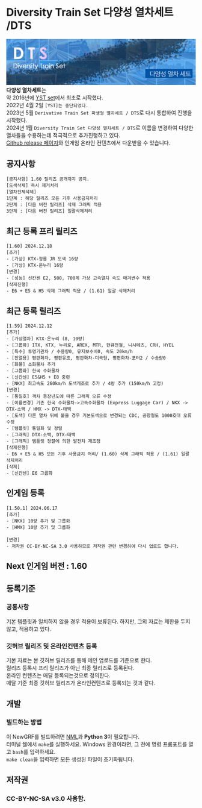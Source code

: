 # Diversity Train Set 다양성 열차세트 /DTS
![DTS_board](https://github.com/DTS-NewGRF/DTS/blob/minengallery/docs/DTS_board.png)
**다양성 열차세트**는 <br>
약 2016년에 [YST set](https://github.com/evepoi/YST)에서 최초로 시작했다.<br>
2022년 4월 2일 `[YST]는 중단되었다.`<br>
2023년 5월 `Derivative Train Set 파생형 열차세트 / DTS`로 다시 통합하여 진행을 시작했다.<br>
2024년 1월 `Diversity Train Set 다양성 열차세트 / DTS`로 이름을 변경하여 다양한 열차들을 수용하는데 적극적으로 추가진행하고 있다.<br>
[Github release 페이지](https://github.com/DTS-NewGRF/DTS/releases)와 인게임 온라인 컨텐츠에서 다운받을 수 있습니다.<br>

## 공지사항
```
[공지사항] 1.60 릴리즈 공개까지 공지.
[도색삭제] 즉시 제거처리
[열차전체삭제]
1단계 : 해당 릴리즈 모든 기후 사용금지처리
2단계 : [다음 버전 릴리즈] 삭제 그래픽 적용
3단계 : [다음 버전 릴리즈] 일괄삭제처리
```
## 최근 등록 프리 릴리즈
```
[1.60] 2024.12.18
[추가]
- [가상] KTX-청룡 JR 도색 16량
- [가상] KTX-온누리 16량
[변경]
- [성능] 신칸센 E2, 500, 700계 가상 고속열차 속도 매겨변수 적용
[삭제진행]
- E6 + E5 & H5 삭제 그래픽 적용 / (1.61) 일괄 삭제처리
```

## 최근 등록 릴리즈
```
[1.59] 2024.12.12
[추가]
- [가상열차] KTX-온누리 (8, 10량)
- [그룹화] ITX, KTX, 누리로, AREX, MTR, 한큐전철, 니시테츠, CRH, HYEL
- [특수] 투명기관차 / 수용량0, 유지보수비0, 속도 20km/h
- [진열용] 평판화차, 평판유조, 평판화차-미국형, 평편화차-포터2 / 수송량0
- [화물] 소화물차 추가
- [그룹화] 한국 수화물차
- [신칸센] E5&H5 + E8 중련
- [NKX] 최고속도 260km/h 도색개조로 추가 / 4량 추가 (150km/h 고정)
[변경]
- [통일호] 객차 등장년도에 따른 그래픽 오류 수정
- [이름변경] 기존 한국 수화물차->고속수화물차 (Express Luggage Car) / NKX -> DTX-소백 / HMX -> DTX-태백
- [도색] 다른 열차 뒤에 붙을 경우 기본도색으로 변경되는 CDC, 공항철도 1000호대 오류 수정
- [템플릿] 통일화 및 정렬
- [그래픽] DTX-소백, DTX-태백
- [그래픽] 템플릿 정렬에 의한 발전차 재조정
[삭제진행]
- E6 + E5 & H5 모든 기후 사용금지 처리/ (1.60) 삭제 그래픽 적용 / (1.61) 일괄 삭제처리
[삭제]
- [신칸센] E6 그룹화
```

## 인게임 등록
```
[1.50.1] 2024.06.17
[추가]
- [NKX] 10량 추가 및 그룹화
- [HMX] 10량 추가 및 그룹화

[변경]
- 저작권 CC-BY-NC-SA 3.0 사용하므로 저작권 관련 변경하여 다시 업로드 합니다.
```

## Next 인게임 버전 : 1.60

## 등록기준
### 공통사항
기본 템플릿과 일치하지 않을 경우 적용이 보류된다. 하지만, 그외 자료는 제한을 두지 않고, 적용하고 있다.

### 깃허브 릴리즈 및 온라인컨텐츠 등록
기본 자료는 본 깃허브 릴리즈를 통해 메인 업로드를 기준으로 한다. <br>
릴리즈 등록시 프리 릴리즈가 아닌 최종 릴리즈로 등록된다. <br>
온라인 컨텐츠는 매달 등록되는것으로 정의한다. <br>
매달 기준 최종 깃허브 릴리즈가 온라인컨텐츠로 등록되는 것과 같다. <br>

## 개발
### 빌드하는 방법
이 NewGRF를 빌드하려면 [NML](https://github.com/OpenTTD/nml)과 **Python 3**이 필요합니다. <br> 
터미널 쉘에서 ``make``를 실행하세요. Windows 환경이라면, 그 전에 명령 프롬포트를 열고 ``bash``를 입력하세요.  <br>
``make clean``을 입력하면 모든 생성된 파일이 초기화됩니다.

## 저작권
### CC-BY-NC-SA v3.0 사용함.